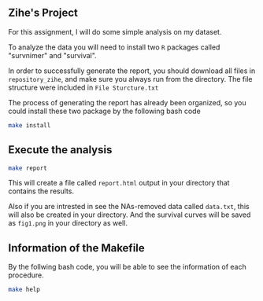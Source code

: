 ## Zihe's Project

For this assignment, I will do some simple analysis on my dataset.

To analyze the data you will need to install two `R` packages called "survnimer" and "survival".

In order to successfully generate the report, you should download all files in `repository_zihe`, and make sure you always run from the directory. The file structure were included in `File Sturcture.txt`

The process of generating the report has already been organized, so you could install these two package by the following bash code

``` bash
make install
```

## Execute the analysis

``` bash
make report
```

This will create a file called `report.html` output in your directory that contains the results.

Also if you are intrested in see the NAs-removed data called `data.txt`, this will also be created in your directory. And the survival curves will be saved as `fig1.png` in your directory as well.

## Information of the Makefile

By the follwing bash code, you will be able to see the information of each procedure.

``` bash
make help
```
